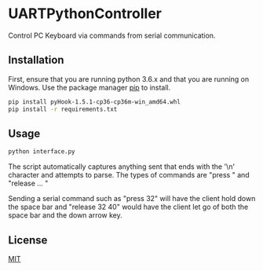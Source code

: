 # UARTPythonController

Control PC Keyboard via commands from serial communication.

## Installation

First, ensure that you are running python 3.6.x and that you are running on Windows. Use the package manager [pip](https://pip.pypa.io/en/stable/) to install.

```bash
pip install pyHook-1.5.1-cp36-cp36m-win_amd64.whl
pip install -r requirements.txt
```

## Usage

```python
python interface.py
```
The script automatically captures anything sent that ends with the '\n' character and attempts to parse. The types of commands are "press <keycode>" and "release <keycode> ... <keycode>"

Sending a serial command such as "press 32" will have the client hold down the space bar and "release 32 40" would have the client let go of both the space bar and the down arrow key.

## License
[MIT](https://choosealicense.com/licenses/mit/)
